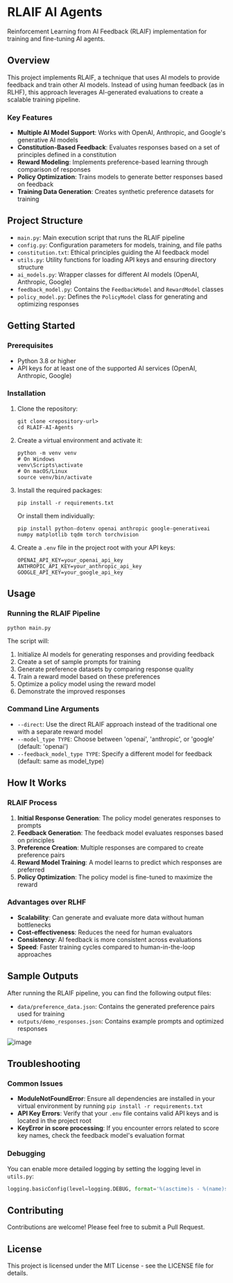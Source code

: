 # RLAIF AI Agents

Reinforcement Learning from AI Feedback (RLAIF) implementation for training and fine-tuning AI agents.

## Overview

This project implements RLAIF, a technique that uses AI models to provide feedback and train other AI models. Instead of using human feedback (as in RLHF), this approach leverages AI-generated evaluations to create a scalable training pipeline.

### Key Features

- **Multiple AI Model Support**: Works with OpenAI, Anthropic, and Google's generative AI models
- **Constitution-Based Feedback**: Evaluates responses based on a set of principles defined in a constitution
- **Reward Modeling**: Implements preference-based learning through comparison of responses
- **Policy Optimization**: Trains models to generate better responses based on feedback
- **Training Data Generation**: Creates synthetic preference datasets for training

## Project Structure

- `main.py`: Main execution script that runs the RLAIF pipeline
- `config.py`: Configuration parameters for models, training, and file paths
- `constitution.txt`: Ethical principles guiding the AI feedback model
- `utils.py`: Utility functions for loading API keys and ensuring directory structure
- `ai_models.py`: Wrapper classes for different AI models (OpenAI, Anthropic, Google)
- `feedback_model.py`: Contains the `FeedbackModel` and `RewardModel` classes
- `policy_model.py`: Defines the `PolicyModel` class for generating and optimizing responses

## Getting Started

### Prerequisites

- Python 3.8 or higher
- API keys for at least one of the supported AI services (OpenAI, Anthropic, Google)

### Installation

1. Clone the repository:
   ```
   git clone <repository-url>
   cd RLAIF-AI-Agents
   ```

2. Create a virtual environment and activate it:
   ```
   python -m venv venv
   # On Windows
   venv\Scripts\activate
   # On macOS/Linux
   source venv/bin/activate
   ```

3. Install the required packages:
   ```
   pip install -r requirements.txt
   ```
   Or install them individually:
   ```
   pip install python-dotenv openai anthropic google-generativeai numpy matplotlib tqdm torch torchvision
   ```

4. Create a `.env` file in the project root with your API keys:
   ```
   OPENAI_API_KEY=your_openai_api_key
   ANTHROPIC_API_KEY=your_anthropic_api_key
   GOOGLE_API_KEY=your_google_api_key
   ```

## Usage

### Running the RLAIF Pipeline

```
python main.py
```

The script will:
1. Initialize AI models for generating responses and providing feedback
2. Create a set of sample prompts for training
3. Generate preference datasets by comparing response quality
4. Train a reward model based on these preferences
5. Optimize a policy model using the reward model
6. Demonstrate the improved responses

### Command Line Arguments

- `--direct`: Use the direct RLAIF approach instead of the traditional one with a separate reward model
- `--model_type TYPE`: Choose between 'openai', 'anthropic', or 'google' (default: 'openai')
- `--feedback_model_type TYPE`: Specify a different model for feedback (default: same as model_type)

## How It Works

### RLAIF Process

1. **Initial Response Generation**: The policy model generates responses to prompts
2. **Feedback Generation**: The feedback model evaluates responses based on principles
3. **Preference Creation**: Multiple responses are compared to create preference pairs
4. **Reward Model Training**: A model learns to predict which responses are preferred
5. **Policy Optimization**: The policy model is fine-tuned to maximize the reward

### Advantages over RLHF

- **Scalability**: Can generate and evaluate more data without human bottlenecks
- **Cost-effectiveness**: Reduces the need for human evaluators
- **Consistency**: AI feedback is more consistent across evaluations
- **Speed**: Faster training cycles compared to human-in-the-loop approaches

## Sample Outputs

After running the RLAIF pipeline, you can find the following output files:

- `data/preference_data.json`: Contains the generated preference pairs used for training
- `outputs/demo_responses.json`: Contains example prompts and optimized responses

![image](https://github.com/user-attachments/assets/c41e0497-0eb7-4579-a33f-e589dfbbd029)


## Troubleshooting

### Common Issues

- **ModuleNotFoundError**: Ensure all dependencies are installed in your virtual environment by running `pip install -r requirements.txt`
- **API Key Errors**: Verify that your `.env` file contains valid API keys and is located in the project root
- **KeyError in score processing**: If you encounter errors related to score key names, check the feedback model's evaluation format

### Debugging

You can enable more detailed logging by setting the logging level in `utils.py`:

```python
logging.basicConfig(level=logging.DEBUG, format='%(asctime)s - %(name)s - %(levelname)s - %(message)s')
```

## Contributing

Contributions are welcome! Please feel free to submit a Pull Request.

## License

This project is licensed under the MIT License - see the LICENSE file for details.

